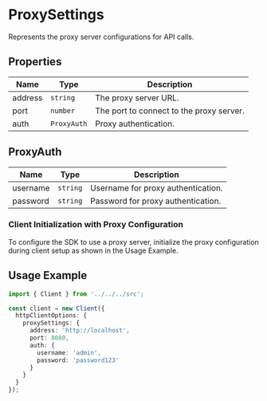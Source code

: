 
# ProxySettings

Represents the proxy server configurations for API calls.

## Properties

| Name | Type | Description |
|  --- | --- | --- |
| address | `string` | The proxy server URL. |
| port | `number` | The port to connect to the proxy server. |
| auth | `ProxyAuth` | Proxy authentication. |

## ProxyAuth

| Name | Type | Description |
|  --- | --- | --- |
| username | `string` | Username for proxy authentication. |
| password | `string` | Password for proxy authentication. |

### Client Initialization with Proxy Configuration

To configure the SDK to use a proxy server, initialize the proxy configuration during client setup as shown in the Usage Example.

## Usage Example

```ts
import { Client } from '../../../src';

const client = new Client({
  httpClientOptions: {
    proxySettings: {
      address: 'http://localhost',
      port: 8080,
      auth: {
        username: 'admin',
        password: 'password123'
      }
    }
  }
});
```

